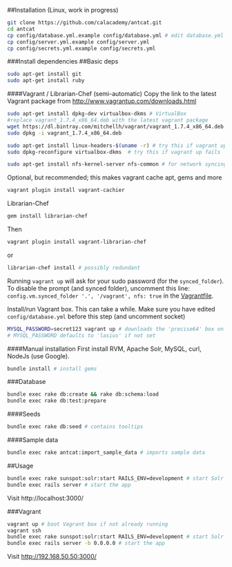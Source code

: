 ##Installation (Linux, work in progress)

```bash
git clone https://github.com/calacademy/antcat.git
cd antcat
cp config/database.yml.example config/database.yml # edit database.yml
cp config/server.yml.example config/server.yml
cp config/secrets.yml.example config/secrets.yml
```

###Install dependencies
##Basic deps
```bash
sudo apt-get install git
sudo apt-get install ruby
```

####Vagrant / Librarian-Chef (semi-automatic)
Copy the link to the latest Vagrant package from http://www.vagrantup.com/downloads.html
```bash
sudo apt-get install dpkg-dev virtualbox-dkms # VirtualBox
#replace vagrant_1.7.4_x86_64.deb with the latest vagrant package
wget https://dl.bintray.com/mitchellh/vagrant/vagrant_1.7.4_x86_64.deb
sudo dpkg -i vagrant_1.7.4_x86_64.deb

sudo apt-get install linux-headers-$(uname -r) # try this if vagrant up fails
sudo dpkg-reconfigure virtualbox-dkms  # try this if vagrant up fails

sudo apt-get install nfs-kernel-server nfs-common # for network syncing
```

Optional, but recommended; this makes vagrant cache apt, gems and more
```bash
vagrant plugin install vagrant-cachier
```

Librarian-Chef
```bash
gem install librarian-chef
```

Then
```bash
vagrant plugin install vagrant-librarian-chef
```
or
```bash
librarian-chef install # possibly redundant
```

Running `vagrant up` will ask for your sudo password (for the `synced_folder`). To disable the prompt (and synced folder), uncomment this line: `config.vm.synced_folder '.', '/vagrant', nfs: true` in the [Vagrantfile](Vagrantfile).

Install/run Vagrant box. This can take a while.
Make sure you have edited `config/database.yml` before this step (and uncomment socket)
```bash
MYSQL_PASSWORD=secret123 vagrant up # downloads the 'precise64' box on the first run
# MYSQL_PASSWORD defaults to 'lasius' if not set
```

####Manual installation
First install RVM, Apache Solr, MySQL, curl, NodeJs (use Google).

```bash
bundle install # install gems
```
###Database
```bash
bundle exec rake db:create && rake db:schema:load
bundle exec rake db:test:prepare
```
####Seeds
```bash
bundle exec rake db:seed # contains tooltips
```

####Sample data
```bash
bundle exec rake antcat:import_sample_data # imports sample data
```

##Usage
```bash
bundle exec rake sunspot:solr:start RAILS_ENV=development # start Solr
bundle exec rails server # start the app
```

Visit http://localhost:3000/

###Vagrant
```bash
vagrant up # boot Vagrant box if not already running
vagrant ssh
bundle exec rake sunspot:solr:start RAILS_ENV=development # start Solr
bundle exec rails server -b 0.0.0.0 # start the app
```

Visit http://192.168.50.50:3000/